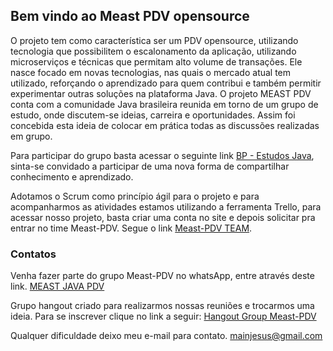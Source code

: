 ## Bem vindo ao Meast PDV opensource

O projeto tem como característica ser um PDV opensource, utilizando tecnologia que possibilitem o escalonamento da aplicação, utilizando microserviços e técnicas que permitam alto volume de transações. Ele nasce focado em novas tecnologias, nas quais o mercado atual tem utilizado, reforçando o aprendizado para quem contribui e também permitir experimentar outras soluções na plataforma Java. O projeto MEAST PDV conta com a comunidade Java brasileira reunida em torno de um grupo de estudo, onde discutem-se ideias, carreira e oportunidades. Assim foi concebida esta ideia de colocar em prática todas as discussões realizadas em grupo.

Para participar do grupo basta acessar o seguinte link [BP - Estudos Java](https://chat.whatsapp.com/0PJzkCGoewtKmJ8WOSzZMg), sinta-se convidado a participar de uma nova forma de compartilhar conhecimento e aprendizado.

Adotamos o Scrum como princípio ágil para o projeto e para acompanharmos as atividades estamos utilizando a ferramenta Trello, para acessar nosso projeto, basta criar uma conta no site e depois solicitar pra entrar no time Meast-PDV. Segue o link [Meast-PDV TEAM](https://trello.com/meastpdv/home).

### Contatos

Venha fazer parte do grupo Meast-PDV no whatsApp, entre através deste link.
[MEAST JAVA PDV](https://chat.whatsapp.com/Jx9flkeUywOCAyKQoqmRUk)

Grupo hangout criado para realizarmos nossas reuniões e trocarmos uma ideia. Para se inscrever clique no link a seguir: [Hangout Group Meast-PDV](https://hangouts.google.com/group/cSNy6dPRiSmOiF9y1)

Qualquer dificuldade deixo meu e-mail para contato.
[mainjesus@gmail.com](mailto:mainjesus@gmail.com)
